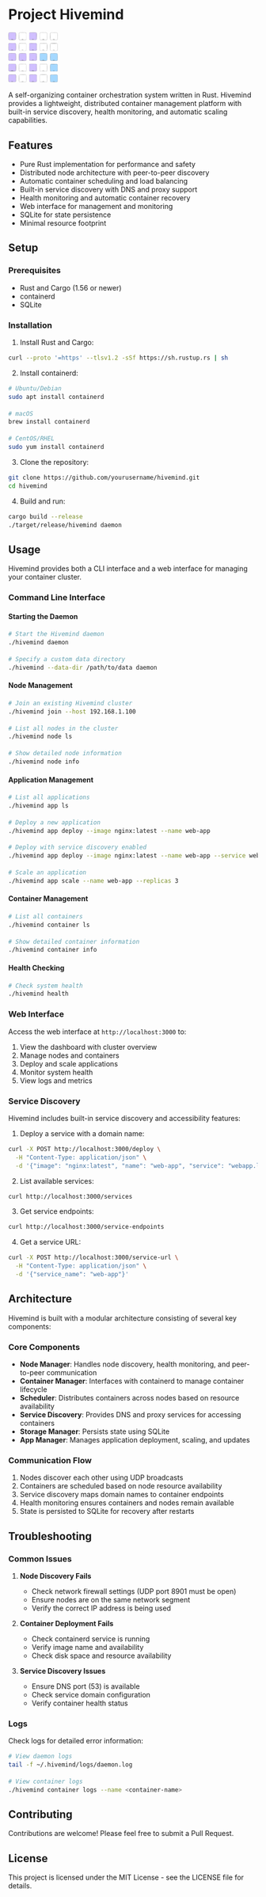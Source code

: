 # Project Hivemind

<img src="./assets//logo1.png" width="100px">

A self-organizing container orchestration system written in Rust. Hivemind provides a lightweight, distributed container management platform with built-in service discovery, health monitoring, and automatic scaling capabilities.

## Features

- Pure Rust implementation for performance and safety
- Distributed node architecture with peer-to-peer discovery
- Automatic container scheduling and load balancing
- Built-in service discovery with DNS and proxy support
- Health monitoring and automatic container recovery
- Web interface for management and monitoring
- SQLite for state persistence
- Minimal resource footprint

## Setup

### Prerequisites

- Rust and Cargo (1.56 or newer)
- containerd
- SQLite

### Installation

1. Install Rust and Cargo:
```bash
curl --proto '=https' --tlsv1.2 -sSf https://sh.rustup.rs | sh
```

2. Install containerd:
```bash
# Ubuntu/Debian
sudo apt install containerd

# macOS
brew install containerd

# CentOS/RHEL
sudo yum install containerd
```

3. Clone the repository:
```bash
git clone https://github.com/yourusername/hivemind.git
cd hivemind
```

4. Build and run:
```bash
cargo build --release
./target/release/hivemind daemon
```

## Usage

Hivemind provides both a CLI interface and a web interface for managing your container cluster.

### Command Line Interface

#### Starting the Daemon

```bash
# Start the Hivemind daemon
./hivemind daemon

# Specify a custom data directory
./hivemind --data-dir /path/to/data daemon
```

#### Node Management

```bash
# Join an existing Hivemind cluster
./hivemind join --host 192.168.1.100

# List all nodes in the cluster
./hivemind node ls

# Show detailed node information
./hivemind node info
```

#### Application Management

```bash
# List all applications
./hivemind app ls

# Deploy a new application
./hivemind app deploy --image nginx:latest --name web-app

# Deploy with service discovery enabled
./hivemind app deploy --image nginx:latest --name web-app --service webapp.local

# Scale an application
./hivemind app scale --name web-app --replicas 3
```

#### Container Management

```bash
# List all containers
./hivemind container ls

# Show detailed container information
./hivemind container info
```

#### Health Checking

```bash
# Check system health
./hivemind health
```

### Web Interface

Access the web interface at `http://localhost:3000` to:

1. View the dashboard with cluster overview
2. Manage nodes and containers
3. Deploy and scale applications
4. Monitor system health
5. View logs and metrics

### Service Discovery

Hivemind includes built-in service discovery and accessibility features:

1. Deploy a service with a domain name:
```bash
curl -X POST http://localhost:3000/deploy \
  -H "Content-Type: application/json" \
  -d '{"image": "nginx:latest", "name": "web-app", "service": "webapp.local"}'
```

2. List available services:
```bash
curl http://localhost:3000/services
```

3. Get service endpoints:
```bash
curl http://localhost:3000/service-endpoints
```

4. Get a service URL:
```bash
curl -X POST http://localhost:3000/service-url \
  -H "Content-Type: application/json" \
  -d '{"service_name": "web-app"}'
```

## Architecture

Hivemind is built with a modular architecture consisting of several key components:

### Core Components

- **Node Manager**: Handles node discovery, health monitoring, and peer-to-peer communication
- **Container Manager**: Interfaces with containerd to manage container lifecycle
- **Scheduler**: Distributes containers across nodes based on resource availability
- **Service Discovery**: Provides DNS and proxy services for accessing containers
- **Storage Manager**: Persists state using SQLite
- **App Manager**: Manages application deployment, scaling, and updates

### Communication Flow

1. Nodes discover each other using UDP broadcasts
2. Containers are scheduled based on node resource availability
3. Service discovery maps domain names to container endpoints
4. Health monitoring ensures containers and nodes remain available
5. State is persisted to SQLite for recovery after restarts

## Troubleshooting

### Common Issues

1. **Node Discovery Fails**
   - Check network firewall settings (UDP port 8901 must be open)
   - Ensure nodes are on the same network segment
   - Verify the correct IP address is being used

2. **Container Deployment Fails**
   - Check containerd service is running
   - Verify image name and availability
   - Check disk space and resource availability

3. **Service Discovery Issues**
   - Ensure DNS port (53) is available
   - Check service domain configuration
   - Verify container health status

### Logs

Check logs for detailed error information:

```bash
# View daemon logs
tail -f ~/.hivemind/logs/daemon.log

# View container logs
./hivemind container logs --name <container-name>
```

## Contributing

Contributions are welcome! Please feel free to submit a Pull Request.

## License

This project is licensed under the MIT License - see the LICENSE file for details.